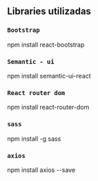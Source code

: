 ## Libraries utilizadas

### `Bootstrap`
npm install react-bootstrap

### `Semantic - ui`
npm install semantic-ui-react

### `React router dom`
npm install react-router-dom

### `sass`
npm install -g sass

### `axios`
npm install axios --save